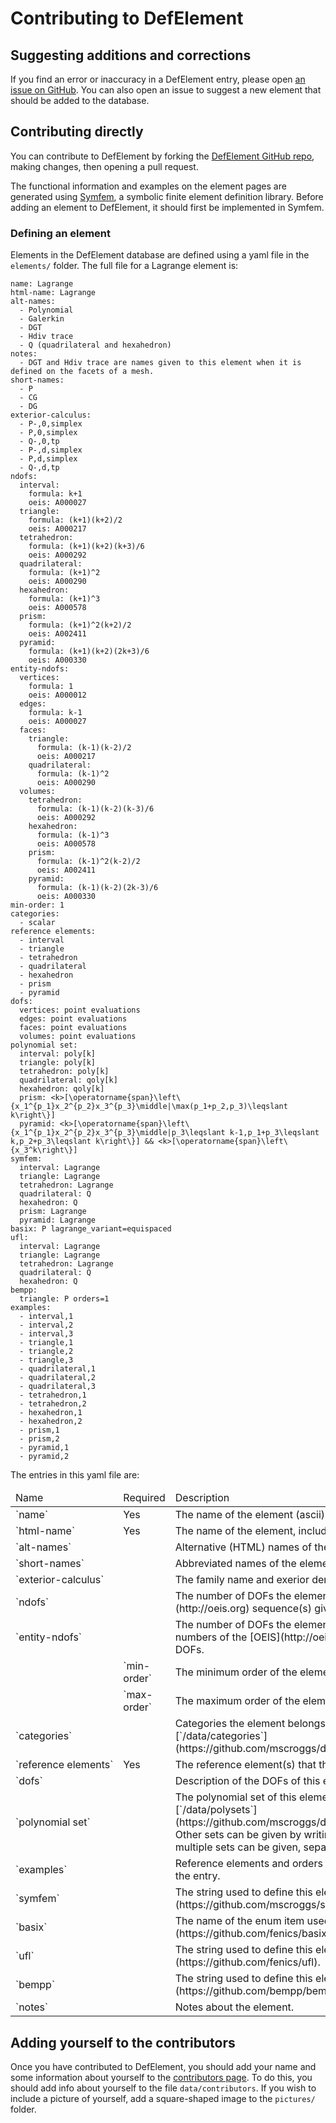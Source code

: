 # Contributing to DefElement

## Suggesting additions and corrections
If you find an error or inaccuracy in a DefElement entry, please open
[an issue on GitHub](https://github.com/mscroggs/defelement.com/issues).
You can also open an issue to suggest a new element that should be added to the database.

## Contributing directly
You can contribute to DefElement by forking the [DefElement GitHub repo](https://github.com/mscroggs/defelement.com),
making changes, then opening a pull request.

The functional information and examples on the element pages are generated using
[Symfem](https://github.com/mscroggs/symfem), a symbolic finite element definition library.
Before adding an element to DefElement, it should first be implemented in Symfem.

### Defining an element
Elements in the DefElement database are defined using a yaml file in the `elements/` folder.
The full file for a Lagrange element is:

```
name: Lagrange
html-name: Lagrange
alt-names:
  - Polynomial
  - Galerkin
  - DGT
  - Hdiv trace
  - Q (quadrilateral and hexahedron)
notes:
  - DGT and Hdiv trace are names given to this element when it is defined on the facets of a mesh.
short-names:
  - P
  - CG
  - DG
exterior-calculus:
  - P-,0,simplex
  - P,0,simplex
  - Q-,0,tp
  - P-,d,simplex
  - P,d,simplex
  - Q-,d,tp
ndofs:
  interval:
    formula: k+1
    oeis: A000027
  triangle:
    formula: (k+1)(k+2)/2
    oeis: A000217
  tetrahedron:
    formula: (k+1)(k+2)(k+3)/6
    oeis: A000292
  quadrilateral:
    formula: (k+1)^2
    oeis: A000290
  hexahedron:
    formula: (k+1)^3
    oeis: A000578
  prism:
    formula: (k+1)^2(k+2)/2
    oeis: A002411
  pyramid:
    formula: (k+1)(k+2)(2k+3)/6
    oeis: A000330
entity-ndofs:
  vertices:
    formula: 1
    oeis: A000012
  edges:
    formula: k-1
    oeis: A000027
  faces:
    triangle:
      formula: (k-1)(k-2)/2
      oeis: A000217
    quadrilateral:
      formula: (k-1)^2
      oeis: A000290
  volumes:
    tetrahedron:
      formula: (k-1)(k-2)(k-3)/6
      oeis: A000292
    hexahedron:
      formula: (k-1)^3
      oeis: A000578
    prism:
      formula: (k-1)^2(k-2)/2
      oeis: A002411
    pyramid:
      formula: (k-1)(k-2)(2k-3)/6
      oeis: A000330
min-order: 1
categories:
  - scalar
reference elements:
  - interval
  - triangle
  - tetrahedron
  - quadrilateral
  - hexahedron
  - prism
  - pyramid
dofs:
  vertices: point evaluations
  edges: point evaluations
  faces: point evaluations
  volumes: point evaluations
polynomial set:
  interval: poly[k]
  triangle: poly[k]
  tetrahedron: poly[k]
  quadrilateral: qoly[k]
  hexahedron: qoly[k]
  prism: <k>[\operatorname{span}\left\{x_1^{p_1}x_2^{p_2}x_3^{p_3}\middle|\max(p_1+p_2,p_3)\leqslant k\right\}]
  pyramid: <k>[\operatorname{span}\left\{x_1^{p_1}x_2^{p_2}x_3^{p_3}\middle|p_3\leqslant k-1,p_1+p_3\leqslant k,p_2+p_3\leqslant k\right\}] && <k>[\operatorname{span}\left\{x_3^k\right\}]
symfem:
  interval: Lagrange
  triangle: Lagrange
  tetrahedron: Lagrange
  quadrilateral: Q
  hexahedron: Q
  prism: Lagrange
  pyramid: Lagrange
basix: P lagrange_variant=equispaced
ufl:
  interval: Lagrange
  triangle: Lagrange
  tetrahedron: Lagrange
  quadrilateral: Q
  hexahedron: Q
bempp:
  triangle: P orders=1
examples:
  - interval,1
  - interval,2
  - interval,3
  - triangle,1
  - triangle,2
  - triangle,3
  - quadrilateral,1
  - quadrilateral,2
  - quadrilateral,3
  - tetrahedron,1
  - tetrahedron,2
  - hexahedron,1
  - hexahedron,2
  - prism,1
  - prism,2
  - pyramid,1
  - pyramid,2
```

The entries in this yaml file are:

<table class='bordered align-left'>
<thead>
<tr><td>Name</td><td>Required</td><td>Description</td></tr>
</thead>
<tr><td>`name`</td><td>Yes</td><td>The name of the element (ascii).</td></tr>
<tr><td>`html-name`</td><td>Yes</td><td>The name of the element, including HTML special characters.</td></tr>
<tr><td>`alt-names`</td><td></td><td>Alternative (HTML) names of the element.</td></tr>
<tr><td>`short-names`</td><td></td><td>Abbreviated names of the element.</td></tr>
<tr><td>`exterior-calculus`</td><td></td><td>The family name and exerior derivatuve order.</td></tr>
<tr><td>`ndofs`</td><td></td><td>The number of DOFs the element has and the A-numbers of the [OEIS](http://oeis.org) sequence(s) giving the number of DOFs.</td></tr>
<tr><td>`entity-ndofs`</td><td></td><td>The number of DOFs the element has per subentity type and the A-numbers of the [OEIS](http://oeis.org) sequence(s) giving the number of DOFs.</td></tr>
<td><td>`min-order`</td><td>The minimum order of the element</td></tr>
<td><td>`max-order`</td><td>The maximum order of the element</td></tr>
<tr><td>`categories`</td><td></td><td>Categories the element belongs to. Categories are defined in the file [`/data/categories`](https://github.com/mscroggs/defelement.com/blob/main/data/categories).</td></tr>
<tr><td>`reference&nbsp;elements`</td><td>Yes</td><td>The reference element(s) that this finite element can be defined on.</td></tr>
<tr><td>`dofs`</td><td></td><td>Description of the DOFs of this element.</td></tr>
<tr><td>`polynomial&nbsp;set`</td><td></td><td>The polynomial set of this element. This can use sets defined in the file [`/data/polysets`](https://github.com/mscroggs/defelement.com/blob/main/data/polysets). Other sets can be given by writing `<k>[LaTeX definition of set]`. Unions of multiple sets can be given, separated by ` && `.</td></tr>
<tr><td>`examples`</td><td></td><td>Reference elements and orders to be included in the examples section of the entry.</td></tr>
<tr><td>`symfem`</td><td></td><td>The string used to define this element in [Symfem](https://github.com/mscroggs/symfem)'s `create_element` function.</td></tr>
<tr><td>`basix`</td><td></td><td>The name of the enum item used to define this element in [Basix](https://github.com/fenics/basix)'s `create_element` function.</td></tr>
<tr><td>`ufl`</td><td></td><td>The string used to define this element in [UFL](https://github.com/fenics/ufl).</td></tr>
<tr><td>`bempp`</td><td></td><td>The string used to define this element in [Bempp](https://github.com/bempp/bempp-cl).</td></tr>
<tr><td>`notes`</td><td></td><td>Notes about the element.</td></tr>
</table>

## Adding yourself to the contributors
Once you have contributed to DefElement, you should add your name and some information about
yourself to the [contributors page](contributors.md). To do this, you should add info about
yourself to the file `data/contributors`. If you wish to include a picture of yourself, add
a square-shaped image to the `pictures/` folder.

